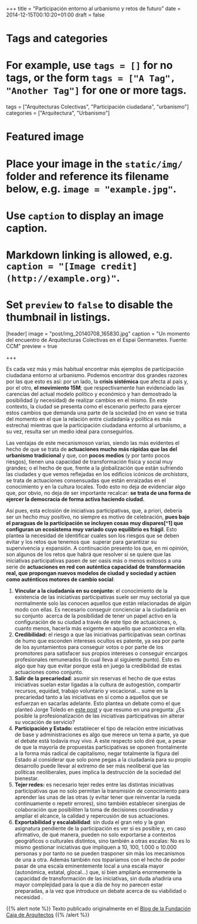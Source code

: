 +++
title = "Participación entorno al urbanismo y retos de futuro"
date = 2014-12-15T00:10:20+01:00
draft = false

# Tags and categories
# For example, use `tags = []` for no tags, or the form `tags = ["A Tag", "Another Tag"]` for one or more tags.
tags = ["Arquitecturas Colectivas", "Participación ciudadana", "urbanismo"]
categories = ["Arquitectura", "Urbanismo"]

# Featured image
# Place your image in the `static/img/` folder and reference its filename below, e.g. `image = "example.jpg"`.
# Use `caption` to display an image caption.
#   Markdown linking is allowed, e.g. `caption = "[Image credit](http://example.org)"`.
# Set `preview` to `false` to disable the thumbnail in listings.
[header]
image = "post/img_20140708_165830.jpg"
caption = "Un momento del encuentro de Arquitecturas Colectivas en el Espai Germanetes. Fuente: CCM"
preview = true

+++

Es cada vez más y más habitual encontrar más ejemplos de participación ciudadana entorno al urbanismo. Podemos encontrar dos grandes razones por las que esto es así: por un lado, la <strong>crisis sistémica</strong> que afecta al país y, por el otro, <strong>el movimiento 15M</strong>; que respectivamente han evidenciado las carencias del actual modelo político y económico y han demostrado la posibilidad (y necesidad) de realizar cambios en el mismo. En este contexto, la ciudad se presenta como el escenario perfecto para ejercer estos cambios que demanda una parte de la sociedad (no en vano se trata del momento en el que la relación entre ciudadanía y política es más estrecha) mientras que la participación ciudadana entorno al urbanismo, a su vez, resulta ser un medio ideal para conseguirlos.</p>
<p>Las ventajas de este mecanismoson varias, siendo las más evidentes el hecho de que se trata de <strong>actuaciones mucho más rápidas que las del urbanismo tradicional </strong>y que, con <strong>pocos medios </strong>(y por tanto pocos riesgos), tienen una capacidad de transformación física y social muy grandes; o el hecho de que, frente a la globalización que están sufriendo las ciudades y que vemos reflejadas en los edificios icónicos de <em>archistars</em>, se trata de actuaciones consensuadas que están enraizadas en el conocimiento y en la cultura locales. Todo esto no deja de evidenciar algo que, por obvio, no deja de ser importante recalcar: <strong>se trata de una forma de ejercer la democracia de forma activa haciendo ciudad.</strong></p>
<p>Así pues, esta eclosión de iniciativas participativas, que, a priori, debería ser un hecho muy positivo, no siempre es motivo de celebración, <strong>pues bajo el paraguas de la participación se incluyen cosas muy dispares[^1] que configuran un ecosistema muy variado cuyo equilibrio es frágil</strong>. Esto plantea la necesidad de identificar cuales son los riesgos que se deben&nbsp; evitar y los retos que tenemos que&nbsp; superar para garantizar su supervivencia y expansión. A continuación presento los que, en mi opinión, son algunos de los retos que habrá que resolver si se quiere que las iniciativas participativas pasen de ser oasis más o menos exitosos a una serie de <strong>actuaciones en red con auténtica capacidad de transformación real, que propongan nuevos modelos de ciudad y sociedad y actúen como auténticos motores de cambio social</strong>:</p>
<ol><li><strong>Vincular a la ciudadanía en su conjunto:</strong> el conocimiento de la existencia de las iniciativas participativas suele ser muy sectorial ya que normalmente solo las conocen aquellos que están relacionadas de algún modo con ellas. Es necesario conseguir concienciar a la ciudadanía en su conjunto&nbsp; acerca de la posibilidad de tener un papel activo en la configuración de su ciudad a través de este tipo de actuaciones, o, cuanto menos, hacerla más exigente en aquello que acontezca en ella.</li>
<li><strong>Credibilidad:</strong> el riesgo a que las iniciativas participativas sean cortinas de humo que esconden intereses ocultos es patente, ya sea por parte de los ayuntamientos para conseguir votos o por parte de los promotores para satisfacer sus propios intereses o conseguir encargos profesionales remunerados (lo cual lleva al siguiente punto). Esto es algo que hay que evitar porque está en juego la credibilidad de estas actuaciones como conjunto.</li>
<li><strong>Salir de la precariedad</strong>: asumir sin reservas el hecho de que estas iniciativas suelan estar ligadas a la cultura de autogestión, compartir recursos, equidad, trabajo voluntario y vocacional… sume en la precariedad tanto a las iniciativas en sí como a aquellos que se esfuerzan en sacarlas adelante. Esto plantea un debate como el que planteó Jorge Toledo en <a href="http://blogfundacion.arquia.es/2014/07/la-paradoja-economica-del-arquitecto-activista/" class="ext" target="_blank">este post</a> y que resumo en una pregunta: ¿Es posible la profesionalización de las iniciativas participativas sin alterar su vocación de servicio?</li>
<li><strong>Participación y Estado:</strong> establecer el tipo de relación entre iniciativas de base y administraciones es algo que merece un tema a parte, ya que el debate está todavía muy vivo. A este respecto solo diré que, a pesar de que la mayoría de propuestas participativas se oponen frontalmente a la forma más radical de capitalismo, negar totalmente la figura del Estado al considerar que solo pone pegas a la ciudadanía para su propio desarrollo puede llevar al extremo de ser más neoliberal que las políticas neoliberales, pues implica la destrucción de la sociedad del bienestar.</li>
<li><strong>Tejer redes:</strong> es necesario tejer redes entre las distintas iniciativas participativas que no solo permitan la transmisión de conocimiento para aprender las unas de las otras (y evitar tener que reinventar la rueda continuamente o repetir errores), sino también establecer sinergias de colaboración que posibiliten la toma de decisiones coordinadas y ampliar el alcance, la calidad y repercusión de sus actuaciones.</li>
<li><strong>Exportabilidad y escalabilidad</strong>: sin duda el gran reto y la gran asignatura pendiente de la participación es ver si es posible y, en caso afirmativo, de qué manera, pueden no solo exportarse a contextos geográficos o culturales distintos, sino también a otras escalas: No es lo mismo gestionar iniciativas que impliquen a 10, 100, 1.000 o 10.000 personas y por tanto no se pueden trasponer sin más los mecanismos de una a otra. Además también nos toparíamos con el hecho de poder pasar de una escala eminentemente local a una escala mayor (autonómica, estatal, glocal…) que, si bien ampliaría enormemente la capacidad de transformación de las iniciativas, sin duda añadiría una mayor complejidad para la que a día de hoy no parecen estar preparadas, a la vez que introduce un debate acerca de su viabilidad o necesidad&nbsp;.</li>
</ol>
{{% alert note %}}
Texto publicado originalmente en el <a href="http://blogfundacion.arquia.es/2014/09/participacion-entorno-al-urbanismo-y-retos-de-futuro/" class="ext" target="_blank">Blog de la Fundación Caja de Arquitectos</a>
{{% /alert %}}

[^1]: Bajo el paraguas de la participación suelen incluirse cosas como comunes urbanos, referendums o consultas, okupaciones, talleres, emprendizaje social… que tienen poco que ver en cuanto a metodologías, relación con las administraciones, objetivos… Resulta, pues, necesario distinguir claramente entre unos y otros.
